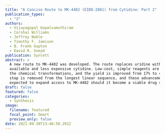 ```yaml
---
title: "A Concise Route to MK-4482 (EIDD-2801) from Cytidine: Part 2"
publication_types:
  - "2"
authors:
  - Vijayagopal Gopalsamuthiram
  - Corshai Williams
  - Jeffrey Noble
  - Timothy F. Jamison
  - B. Frank Gupton
  - David R. Snead
publication: Synlett
abstract: >
  A new route to MK-4482 was developed. The route replaces uridine with the more
  available and less expensive cytidine. Low-cost, simple reagents are used for
  the chemical transformations, and the yield is improved from 17% to 44%. A
  step is removed from the longest linear sequence, and these advancements are
  expected to expand access to MK-4482 should it become a viable drug substance.
draft: false
featured: false
categories:
  - Synthesis
image:
  filename: featured
  focal_point: Smart
  preview_only: false
date: 2021-09-30T13:48:50.291Z
---
```

